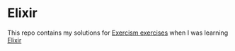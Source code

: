 # Elixir

This repo contains my solutions for [Exercism exercises](https://exercism.org/tracks/elixir/exercises) when I was learning [Elixir](https://elixir-lang.org/getting-started/introduction.html)